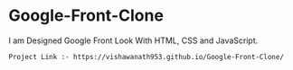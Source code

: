 # Google-Front-Clone
I am Designed Google Front Look With HTML, CSS and JavaScript.
    
    Project Link :- https://vishawanath953.github.io/Google-Front-Clone/
